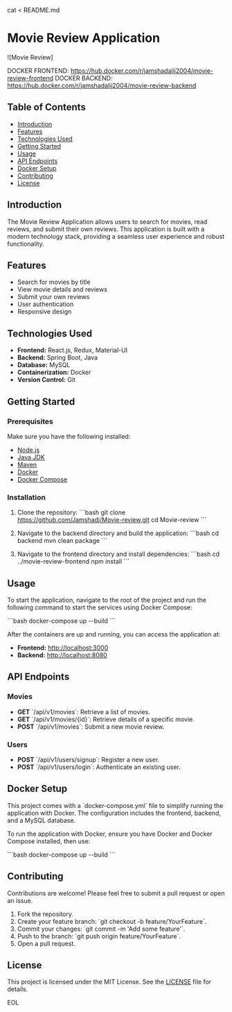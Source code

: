 cat <<EOL > README.md
# Movie Review Application

![Movie Review]

DOCKER FRONTEND: https://hub.docker.com/r/jamshadalij2004/movie-review-frontend
DOCKER BACKEND: https://hub.docker.com/r/jamshadalij2004/movie-review-backend

## Table of Contents

- [Introduction](#introduction)
- [Features](#features)
- [Technologies Used](#technologies-used)
- [Getting Started](#getting-started)
- [Usage](#usage)
- [API Endpoints](#api-endpoints)
- [Docker Setup](#docker-setup)
- [Contributing](#contributing)
- [License](#license)

## Introduction

The Movie Review Application allows users to search for movies, read reviews, and submit their own reviews. This application is built with a modern technology stack, providing a seamless user experience and robust functionality.

## Features

- Search for movies by title
- View movie details and reviews
- Submit your own reviews
- User authentication
- Responsive design

## Technologies Used

- **Frontend:** React.js, Redux, Material-UI
- **Backend:** Spring Boot, Java
- **Database:** MySQL
- **Containerization:** Docker
- **Version Control:** Git

## Getting Started

### Prerequisites

Make sure you have the following installed:

- [Node.js](https://nodejs.org/)
- [Java JDK](https://www.oracle.com/java/technologies/javase-jdk11-downloads.html)
- [Maven](https://maven.apache.org/download.cgi)
- [Docker](https://www.docker.com/get-started)
- [Docker Compose](https://docs.docker.com/compose/install/)

### Installation

1. Clone the repository:
   \`\`\`bash
   git clone https://github.com/Jamshadj/Movie-review.git
   cd Movie-review
   \`\`\`

2. Navigate to the backend directory and build the application:
   \`\`\`bash
   cd backend
   mvn clean package
   \`\`\`

3. Navigate to the frontend directory and install dependencies:
   \`\`\`bash
   cd ../movie-review-frontend
   npm install
   \`\`\`

## Usage

To start the application, navigate to the root of the project and run the following command to start the services using Docker Compose:

\`\`\`bash
docker-compose up --build
\`\`\`

After the containers are up and running, you can access the application at:

- **Frontend:** [http://localhost:3000](http://localhost:3000)
- **Backend:** [http://localhost:8080](http://localhost:8080)

## API Endpoints

### Movies

- **GET** \`/api/v1/movies\`: Retrieve a list of movies.
- **GET** \`/api/v1/movies/{id}\`: Retrieve details of a specific movie.
- **POST** \`/api/v1/movies\`: Submit a new movie review.

### Users

- **POST** \`/api/v1/users/signup\`: Register a new user.
- **POST** \`/api/v1/users/login\`: Authenticate an existing user.

## Docker Setup

This project comes with a \`docker-compose.yml\` file to simplify running the application with Docker. The configuration includes the frontend, backend, and a MySQL database.

To run the application with Docker, ensure you have Docker and Docker Compose installed, then use:

\`\`\`bash
docker-compose up --build
\`\`\`

## Contributing

Contributions are welcome! Please feel free to submit a pull request or open an issue.

1. Fork the repository.
2. Create your feature branch: \`git checkout -b feature/YourFeature\`.
3. Commit your changes: \`git commit -m 'Add some feature'\`.
4. Push to the branch: \`git push origin feature/YourFeature\`.
5. Open a pull request.

## License

This project is licensed under the MIT License. See the [LICENSE](LICENSE) file for details.

EOL
